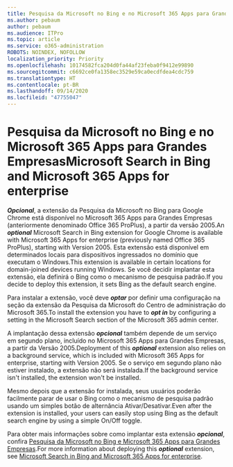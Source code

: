 ```yaml
---
title: Pesquisa da Microsoft no Bing e no Microsoft 365 Apps para Grandes Empresas
ms.author: pebaum
author: pebaum
ms.audience: ITPro
ms.topic: article
ms.service: o365-administration
ROBOTS: NOINDEX, NOFOLLOW
localization_priority: Priority
ms.openlocfilehash: 10174582fca204d0fa44af23feba0f9412e99890
ms.sourcegitcommit: c6692ce0fa1358ec3529e59ca0ecdfdea4cdc759
ms.translationtype: HT
ms.contentlocale: pt-BR
ms.lasthandoff: 09/14/2020
ms.locfileid: "47755047"
---
```

# <a name="microsoft-search-in-bing-and-microsoft-365-apps-for-enterprise"></a><span data-ttu-id="f244d-102">Pesquisa da Microsoft no Bing e no Microsoft 365 Apps para Grandes Empresas</span><span class="sxs-lookup"><span data-stu-id="f244d-102">Microsoft Search in Bing and Microsoft 365 Apps for enterprise</span></span>

<span data-ttu-id="f244d-103">***Opcional***, a extensão da Pesquisa da Microsoft no Bing para Google Chrome está disponível no Microsoft 365 Apps para Grandes Empresas (anteriormente denominado Office 365 ProPlus), a partir da versão 2005.</span><span class="sxs-lookup"><span data-stu-id="f244d-103">An ***optional*** Microsoft Search in Bing extension for Google Chrome is available with Microsoft 365 Apps for enterprise (previously named Office 365 ProPlus), starting with Version 2005.</span></span> <span data-ttu-id="f244d-104">Esta extensão está disponível em determinados locais para dispositivos ingressados no domínio que executam o Windows.</span><span class="sxs-lookup"><span data-stu-id="f244d-104">This extension is available in certain locations for domain-joined devices running Windows.</span></span> <span data-ttu-id="f244d-105">Se você decidir implantar esta extensão, ela definirá o Bing como o mecanismo de pesquisa padrão.</span><span class="sxs-lookup"><span data-stu-id="f244d-105">If you decide to deploy this extension, it sets Bing as the default search engine.</span></span>

<span data-ttu-id="f244d-106">Para instalar a extensão, você deve ***optar*** por definir uma configuração na seção da extensão da Pesquisa da Microsoft do Centro de administração do Microsoft 365.</span><span class="sxs-lookup"><span data-stu-id="f244d-106">To install the extension you have to ***opt in*** by configuring a setting in the Microsoft Search section of the Microsoft 365 admin center.</span></span>

<span data-ttu-id="f244d-107">A implantação dessa extensão ***opcional*** também depende de um serviço em segundo plano, incluído no Microsoft 365 Apps para Grandes Empresas, a partir da Versão 2005.</span><span class="sxs-lookup"><span data-stu-id="f244d-107">Deployment of this ***optional*** extension also relies on a background service, which is included with Microsoft 365 Apps for enterprise, starting with Version 2005.</span></span> <span data-ttu-id="f244d-108">Se o serviço em segundo plano não estiver instalado, a extensão não será instalada.</span><span class="sxs-lookup"><span data-stu-id="f244d-108">If the background service isn't installed, the extension won't be installed.</span></span>

<span data-ttu-id="f244d-109">Mesmo depois que a extensão for instalada, seus usuários poderão facilmente parar de usar o Bing como o mecanismo de pesquisa padrão usando um simples botão de alternância Ativar/Desativar.</span><span class="sxs-lookup"><span data-stu-id="f244d-109">Even after the extension is installed, your users can easily stop using Bing as the default search engine by using a simple On/Off toggle.</span></span>

<span data-ttu-id="f244d-110">Para obter mais informações sobre como implantar esta extensão ***opcional***, confira [Pesquisa da Microsoft no Bing e Microsoft 365 Apps para Grandes Empresas](https://docs.microsoft.com/deployoffice/microsoft-search-bing).</span><span class="sxs-lookup"><span data-stu-id="f244d-110">For more information about deploying this ***optional*** extension, see [Microsoft Search in Bing and Microsoft 365 Apps for enterprise](https://docs.microsoft.com/deployoffice/microsoft-search-bing).</span></span>